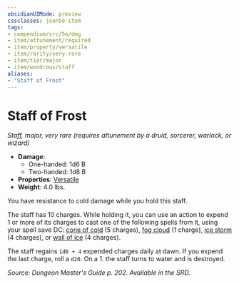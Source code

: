 ```yaml
---
obsidianUIMode: preview
cssclasses: json5e-item
tags:
- compendium/src/5e/dmg
- item/attunement/required
- item/property/versatile
- item/rarity/very-rare
- item/tier/major
- item/wondrous/staff
aliases: 
- "Staff of Frost"
---
```

# Staff of Frost
*Staff, major, very rare (requires attunement by a druid, sorcerer, warlock, or wizard)*  

- **Damage**:
  - One-handed: 1d6 B
  - Two-handed: 1d8 B
- **Properties**: [Versatile](rules/item-properties.md#Versatile)
- **Weight**: 4.0 lbs.

You have resistance to cold damage while you hold this staff.

The staff has 10 charges. While holding it, you can use an action to expend 1 or more of its charges to cast one of the following spells from it, using your spell save DC: [cone of cold](compendium/spells/cone-of-cold.md) (5 charges), [fog cloud](compendium/spells/fog-cloud.md) (1 charge), [ice storm](compendium/spells/ice-storm.md) (4 charges), or [wall of ice](compendium/spells/wall-of-ice.md) (4 charges).

The staff regains `1d6 + 4` expended charges daily at dawn. If you expend the last charge, roll a `d20`. On a 1. the staff turns to water and is destroyed.

*Source: Dungeon Master's Guide p. 202. Available in the SRD.*
